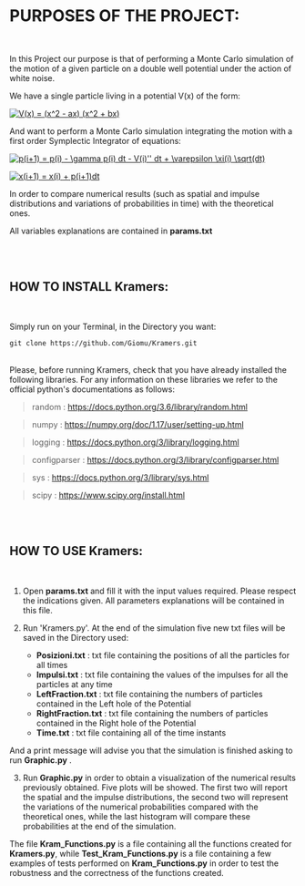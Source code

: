 
# PURPOSES OF THE PROJECT:
</br>


In this Project our purpose is that of performing a Monte Carlo simulation of the motion of a given particle on a double well potential under the action of white noise.

We have a single particle living in a potential V(x) of the form:

<a href="https://www.codecogs.com/eqnedit.php?latex=V(x)&space;=&space;(x^2&space;-&space;ax)&space;(x^2&space;&plus;&space;bx)" target="_blank"><img src="https://latex.codecogs.com/gif.latex?V(x)&space;=&space;(x^2&space;-&space;ax)&space;(x^2&space;&plus;&space;bx)" title="V(x) = (x^2 - ax) (x^2 + bx)" /></a>

And want to perform a Monte Carlo simulation integrating the motion with a first order Symplectic Integrator of equations:

<a href="https://www.codecogs.com/eqnedit.php?latex=p(i&plus;1)&space;=&space;p(i)&space;-&space;\gamma&space;p(i)&space;dt&space;-&space;V(i)''&space;dt&space;&plus;&space;\varepsilon&space;\xi(i)&space;\sqrt(dt)" target="_blank"><img src="https://latex.codecogs.com/gif.latex?p(i&plus;1)&space;=&space;p(i)&space;-&space;\gamma&space;p(i)&space;dt&space;-&space;V(i)''&space;dt&space;&plus;&space;\varepsilon&space;\xi(i)&space;\sqrt(dt)" title="p(i+1) = p(i) - \gamma p(i) dt - V(i)'' dt + \varepsilon \xi(i) \sqrt(dt)" /></a>

<a href="https://www.codecogs.com/eqnedit.php?latex=x(i&plus;1)&space;=&space;x(i)&space;&plus;&space;p(i&plus;1)dt" target="_blank"><img src="https://latex.codecogs.com/gif.latex?x(i&plus;1)&space;=&space;x(i)&space;&plus;&space;p(i&plus;1)dt" title="x(i+1) = x(i) + p(i+1)dt" /></a>


In order to compare numerical results (such as spatial and impulse distributions and variations of probabilities in time) with the theoretical ones. 

All variables explanations are contained in **params.txt**

</br>
</br>








## HOW TO INSTALL Kramers:
</br>

Simply run on your Terminal, in the Directory you want:
```
git clone https://github.com/Giomu/Kramers.git   
```
</br>
Please, before running Kramers, check that you have already installed the following libraries. For any information on these libraries we refer to the official python's documentations as follows:
</br>


> random       : https://docs.python.org/3.6/library/random.html

> numpy        : https://numpy.org/doc/1.17/user/setting-up.html

> logging      : https://docs.python.org/3/library/logging.html

> configparser : https://docs.python.org/3/library/configparser.html

> sys          : https://docs.python.org/3/library/sys.html

> scipy        : https://www.scipy.org/install.html

</br>
</br>








## HOW TO USE Kramers:
</br>

1. Open **params.txt** and fill it with the input values required. Please respect the indications given. All parameters explanations will be contained in this file.

2. Run 'Kramers.py'. At the end of the simulation five new txt files will be saved in the Directory used:

	- **Posizioni.txt**       : txt file containing the positions of all the particles for all times
	- **Impulsi.txt**          : txt file containing the values of the impulses for all the particles at any time
	- **LeftFraction.txt**   : txt file containing the numbers of particles contained in the Left hole of the Potential
	- **RightFraction.txt** : txt file containing the numbers of particles contained in the Right hole of the Potential
	- **Time.txt**              : txt file containing all of the time instants 

And a print message will advise you that the simulation is finished asking to run **Graphic.py** .

3. Run **Graphic.py** in order to obtain a visualization of the numerical results previously obtained. Five plots will be showed. The first two will report the spatial and the impulse distributions, the second two will represent the variations of the numerical probabilities compared with the theoretical ones, while the last histogram will compare these probabilities at the end of the simulation.


The file **Kram_Functions.py** is a file containing all the functions created for **Kramers.py**, while **Test_Kram_Functions.py** is a file containing a few examples of tests performed on **Kram_Functions.py** in order to test the robustness and the correctness of the functions created. 







